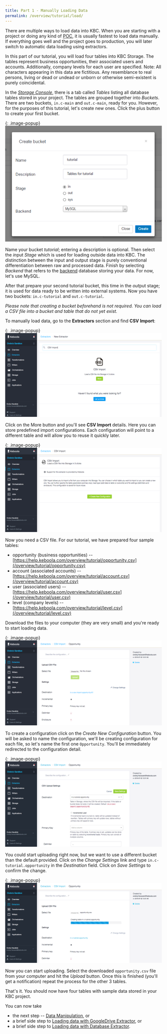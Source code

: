 ```yaml
---
title: Part 1 - Manually Loading Data
permalink: /overview/tutorial/load/
---
```


There are multiple ways to load data into KBC. When you are starting with a project or doing any kind of
[POC](https://en.wikipedia.org/wiki/Proof_of_concept), it is usually fastest to load data manually.
If everything goes well and the project goes to production, you will later switch to automatic
data loading using extractors.

In this part of our tutorial, you will load four tables into KBC Storage.
The tables represent business opportunities, their associated users and accounts.
Additionally, company levels for each user are specified.
Note: All characters appearing in this data are fictitious.
Any resemblance to real persons, living or dead or undead or unborn or otherwise semi-existent is purely coincidental.

In the
[*Storage Console*](/storage/), there is a tab called *Tables* listing all database tables stored in your project.
The tables are grouped together into *Buckets*.
There are two buckets, `in.c-main` and `out.c-main`, ready for you.
However, for the purposes of this tutorial, let's create new ones.
Click the plus button to create your first bucket.

{: .image-popup}
![Screenshot -- Create Bucket](/overview/tutorial/load/create-bucket.png)

Name your bucket *tutorial*; entering a description is optional.
Then select the *in*put *Stage* which is used for loading outside data into KBC.
The distinction between the input and output stage is purely conventional differentiation between raw and processed data.
Finish by selecting *Backend* that refers to the [backend](/storage/) database storing your data.
For now, let's use MySQL.

After that prepare your second tutorial bucket, this time in the *out*put stage; it is used for data ready to be written into external systems.
Now you have two buckets: `in.c-tutorial` and `out.c-tutorial`.

*Please note that creating a bucket beforehand is not required. You can load a CSV file into a bucket and table that do not yet exist.* 

To manually load data, go to the **Extractors** section and find **CSV Import**:

{: .image-popup}
![Screenshot -- CSV Import](/overview/tutorial/load/intro-screen.png)

Click on the More button and you'll see **CSV Import** details. Here you can store predefined import configurations. 
Each configuration will point to a different table and will allow you to reuse it quickly later.

{: .image-popup}
![Screenshot -- CSV Import](/overview/tutorial/load/csv-import-empty-list.png)

Now you need a CSV file. For our tutorial, we have prepared four sample tables:

- opportunity (business opportunities) -- [https://help.keboola.com/overview/tutorial/opportunity.csv](/overview/tutorial/opportunity.csv)
- account (associated accounts) -- [https://help.keboola.com/overview/tutorial/account.csv](/overview/tutorial/account.csv)
- user (associated users) -- [https://help.keboola.com/overview/tutorial/user.csv](/overview/tutorial/user.csv)
- level (company levels) -- [https://help.keboola.com/overview/tutorial/level.csv](/overview/tutorial/level.csv)

Download the files to your computer (they are very small) and you're ready to start loading data.

{: .image-popup}
![Screenshot -- CSV Import Configuration](/overview/tutorial/load/csv-import-default-configuration.png)


To create a configuration click on the *Create New Configuration* button. You will be asked to name the configuration, 
we'll be creating configuration for each file, so let's name the first one `Opportunity`. You'll be immediately redirected to the configuration detail. 

{: .image-popup}
![Screenshot -- Change upload settings](/overview/tutorial/load/csv-import-change-settings.png)

You could start uploading right now, but we want to use a different bucket than the default provided. 
Click on the *Change Settings* link and type `in.c-tutorial.opportunity` in the *Destination* field. 
Click on *Save Settings* to confirm the change.

{: .image-popup}
![Screenshot -- Upload CSV file](/overview/tutorial/load/csv-import-upload.png)


Now you can start uploading. Select the downloaded `opportunity.csv` file from your computer and hit the *Upload* button. Once this is finished (you'll get a notification) repeat the process for the other 3 tables.

That's it. You should now have four tables with sample data stored in your KBC project.

You can now take

- the next step -- [Data Manipulation](/overview/tutorial/manipulate/), or
- a brief side step to [Loading data with GoogleDrive Extractor](/overview/tutorial/load/googledrive/), or
- a brief side step to [Loading data with Database Extractor](/overview/tutorial/load/database/).
